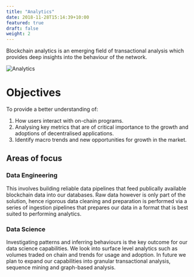 ```yaml
---
title: "Analytics"
date: 2018-11-28T15:14:39+10:00
featured: true
draft: false
weight: 2
---
```


Blockchain analytics is an emerging field of transactional analysis which provides deep insights into the behaviour of the network.

![Analytics](/images/page_images/analytics.jpeg)

# Objectives

To provide a better understanding of:

1. How users interact with on-chain programs.
2. Analysing key metrics that are of critical importance to the growth and adoptions of decentralised applications.
3. Identify macro trends and new opportunities for growth in the market.

## Areas of focus

### Data Engineering

This involves building reliable data pipelines that feed publically available blockchain data into our databases. Raw data however is only part of the solution, hence rigorous data cleaning and preparation is performed via a series of ingestion pipelines that prepares our data in a format that is best suited to performing analytics.

### Data Science

Investigating patterns and inferring behaviours is the key outcome for our data science capabilities. We look into surface level analytics such as volumes traded on chain and trends for usage and adoption. In future we plan to expand our capabilities into granular transactional analysis, sequence mining and graph-based analysis.